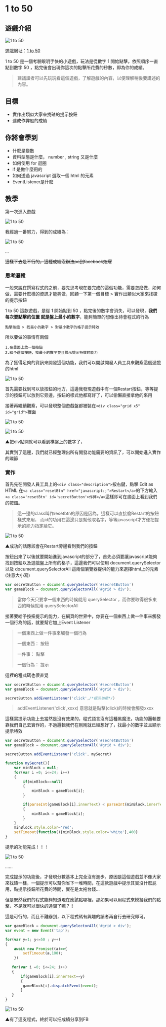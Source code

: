 # 1 to 50

## 遊戲介紹
![1 to 50](https://raw.githubusercontent.com/jj811208/htmlGameCheat/master/asset/1.1.png)

遊戲網址：[1 to 50](http://zzzscore.com/1to50/en/?ts=1553662600958)

1 to 50 是一個考驗眼明手快的小遊戲，玩法是從數字 1 開始點擊，依照順序一直點到數字 50 ，點完後會出現你這次的點擊所花費的秒數，即為你的成績。

>建議讀者可以先玩玩看這個遊戲，了解遊戲的內容，以便理解稍後要講述的內容。

## 目標
* 實作出類似大家來找碴的提示按鈕
* 達成作弊般的成績


## 你將會學到
* 什麼是變數
* 資料型態是什麼， number , string 又是什麼
* 如何使用 for 迴圈  
* if 是做什麼用的
* 如何透過 javascript 選取一個 html 的元素
* EventListener是什麼


## 教學

第一次進入遊戲

![1 to 50](https://raw.githubusercontent.com/jj811208/htmlGameCheat/master/asset/1.2.gif)

我經過一番努力，得到的成績為：

![1 to 50](https://raw.githubusercontent.com/jj811208/htmlGameCheat/master/asset/1.3.png)


...

~~這樣下去是不行的，這種成績沒辦法po到facebook炫耀~~

### 思考邏輯

一般來說在撰寫程式的之前，要先思考現在要完成的這個功能，需要怎麼做，如何做，需要什麼樣的資訊才能夠做，回顧一下第一個目標 > 實作出類似大家來找碴的提示按鈕

1 to 50 這款遊戲，是從 1 開始點到 50 ，點完後的數字會消失，可以發現，**我們每次要點擊的位置 就是盤上最小的數字**，能夠簡單的想像出待會程式的行為

	點擊按鈕 > 找最小的數字 > 對最小數字的格子提示特效

所以要做的事情有兩個

	1.在畫面上放一個按鈕
	2.給予這個按鈕，找最小的數字並且顯示提示特效的能力

為了獲得足夠的資訊來開發這個功能，我們可以開啟開發人員工具來觀察這個遊戲的html

![1 to 50](https://raw.githubusercontent.com/jj811208/htmlGameCheat/master/asset/1.4.png)

首先需要找到可以放按鈕的地方，這邊我發現遊戲中有一個Restart按鈕，等等提示的按鈕可以放到它旁邊，按鈕的樣式他都寫好了，可以偷懶直接拿他的來用

接著再繼續觀察，可以發現整個遊戲盤都被裝在`<div class="grid x5" id="grid">`裡面

![1 to 50](https://raw.githubusercontent.com/jj811208/htmlGameCheat/master/asset/1.6.png)

![1 to 50](https://raw.githubusercontent.com/jj811208/htmlGameCheat/master/asset/1.7.png)

▲把div點開就可以看到棋盤上的數字了，

其實到了這邊，我們就已經整理出所有開發功能需要的資訊了，可以開始進入實作的環節

### 實作

首先先在開發人員工具上的`<div class="description">`按右鍵，點擊 Edit as HTML 在`<a class="resetBtn" href="javascript:;">Restart</a>`的下方輸入 `<a class='resetBtn' id='secretButton'>作弊</a>`這樣即可在畫面上看到我們的按鈕。
>這一邊的class叫作resetbtn的原因是因為，這樣可以直接偷Restart的按鈕樣式來用，
>而id的功用在這邊只是幫他取名字，等等javascript才方便把提示的能力指定給它。

![1 to 50](https://raw.githubusercontent.com/jj811208/htmlGameCheat/master/asset/1.10.png)

▲成功的話應該會在Restart旁邊看到我們的按鈕

按鈕出來了以後就要開始進到javascript的部分了，首先必須要讓javascript能夠找到按鈕以及遊戲盤上所有的格子，這邊我們可以使用 document.querySelector 以及 document.querySelectorAll 這兩個瀏覽器提供的能力來選擇html上的元素(注意大小寫)

```javascript
var secretButton = document.querySelector('#secretButton')
var gameBlock = document.querySelectorAll('#grid > div');
```

>當你今天只要拿一個東西的時候就用 querySelector ，而你要取得很多東西的時候就用 querySelectorAll 

接著要給予按扭提示的能力，在網頁的世界中，你要在一個東西上做一件事來觸發一個行為的話，就要幫它加上Event Listener

> 一個東西上做一件事來觸發一個行為
> 
> 一個東西：	按鈕
> 
> 一件事：		點擊       
> 
> 一個行為：	提示

這裡的程式碼也很直覺

```javascript
var secretButton = document.querySelector('#secretButton')
var gameBlock = document.querySelectorAll('#grid > div');

secretButton.addEventListener('click',/*提示功能*/)
```

> addEventListener('click',xxxx) 意思就是點擊(click)的時候會觸發xxxx

這樣寫提示功能上去當然是沒有效果的，程式語言沒有這種黑魔法，功能的邏輯要靠我們自己去實作的，不過邏輯我們在剛剛就已經想好了，找最小的數字並且顯示提示特效

```javascript
var secretButton = document.querySelector('#secretButton')
var gameBlock = document.querySelectorAll('#grid > div');

secretButton.addEventListener('click', mySecret)

function mySecret(){
    var minBlock = null;
    for(var i =0; i<=24; i++)
    {
        if(minBlock==null)
        {
            minBlock = gameBlock[i];
        }

        if(parseInt(gameBlock[i].innerText) < parseInt(minBlock.innerText))
        {
            minBlock = gameBlock[i];
        }
    } 
    minBlock.style.color='red';
    setTimeout(function(){minBlock.style.color='white'},400)
}
```

提示的功能完成！！！

![1 to 50](https://raw.githubusercontent.com/jj811208/htmlGameCheat/master/asset/1.8.gif)

......

完成提示的功能後，才發現分數基本上完全沒有進步。原因是這個遊戲並不像大家來找碴一樣，一個提示可以幫你省下一堆時間，在這款遊戲中提示其實沒什麼屁用，點提示按鈕所花費的時間，實在是太拖台錢...

但是既然我們的程式能夠知道現在應該點哪裡，那如果可以用程式來模擬我們的點擊，不是就可以很快的通關了嘛？！

這是可行的，而且不難辦到，以下程式碼有興趣的讀者再自行去研究即可。

```javascript
var gameBlock = document.querySelectorAll('#grid > div');
var event = new Event('tap');

for(var y=1; y<=50 ; y++)
{
	await new Promise((a)=>{
		setTimeout(a,100);
	})
 
   for(var i =0; i<=24; i++)
   {
       if(gameBlock[i].innerText==y)
       {
       	gameBlock[i].dispatchEvent(event);
       }
   }
}
```
![1 to 50](https://raw.githubusercontent.com/jj811208/htmlGameCheat/master/asset/1.9.gif)

▲有了這支程式，終於可以把成績分享到FB

